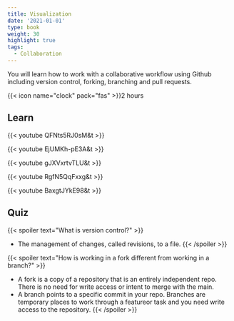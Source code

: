 ```yaml
---
title: Visualization
date: '2021-01-01'
type: book
weight: 30
highlight: true
tags:
  - Collaboration
---
```


You will learn how to work with a collaborative workflow using Github including version control, forking, branching and pull requests.

<!--more-->

{{< icon name="clock" pack="fas" >}}2 hours 

## Learn

{{< youtube QFNts5RJ0sM&t  >}}

{{< youtube EjUMKh-pE3A&t  >}}

{{< youtube gJXVxrtvTLU&t  >}}

{{< youtube RgfN5QqFxxg&t  >}}

{{< youtube BaxgtJYkE98&t >}}


## Quiz

{{< spoiler text="What is version control?" >}}
* The management of changes, called revisions, to a file.
{{< /spoiler >}}

{{< spoiler text="How is working in a fork different from working in a branch?" >}}
* A fork is a copy of a repository that is an entirely independent repo. There is no need for write access or intent to merge with the main.
* A branch points to a specific commit in your repo. Branches are temporary places to work through a featureor task and you need write access to the repository. 
{{< /spoiler >}}
